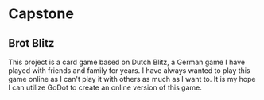 # Capstone

## Brot Blitz
This project is a card game based on Dutch Blitz, a German game I have played with friends and family for years. I have
always wanted to play this game online as I can't play it with others as much as I want to. It is my hope I can utilize GoDot
to create an online version of this game. 
